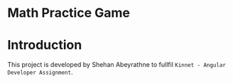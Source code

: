 # Math Practice Game

# Introduction
This project is developed by Shehan Abeyrathne to fullfil `Kinnet - Angular Developer Assignment`.
